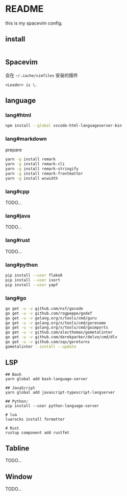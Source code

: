 # README

this is my spacevim config.

## install

``` sh
```

## Spacevim

会在 `~/.cache/vimfiles` 安装的插件

```
<Leader> is \.
```

## language

### lang#html

```sh
npm install --global vscode-html-languageserver-bin
```

### lang#markdown

prepare

```sh
yarn -g install remark
yarn -g install remark-cli
yarn -g install remark-stringify
yarn -g install remark-frontmatter
yarn -g install wcwidth
```

### lang#cpp

TODO...

### lang#java

TODO...

### lang#rust

TODO...

### lang#python

```sh
pip install --user flake8
pip install --user isort
pip install --user yapf
```

### lang#go

```sh
go get -u -v github.com/nsf/gocode
go get -u -v github.com/rogpeppe/godef
go get -u -v golang.org/x/tools/cmd/guru
go get -u -v golang.org/x/tools/cmd/gorename
go get -u -v golang.org/x/tools/cmd/goimports
go get -u -v github.com/alecthomas/gometalinter
go get -u -v github.com/derekparker/delve/cmd/dlv
go get -u -v github.com/sqs/goreturns
gometalinter --install --update
```

## LSP

```
## Bash
yarn global add bash-language-server

## JavaScript
yarn global add javascript-typescript-langserver

## Python:
pip install --user python-language-server

# lua
luarocks install formatter

# Rust
rustup component add rustfmt
```


## Tabline

TODO...

## Window 

TODO...
